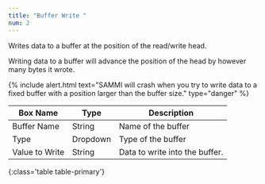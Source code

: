 ```yaml
---
title: "Buffer Write "
num: 2
---
```


Writes data to a buffer at the position of the read/write head.

Writing data to a buffer will advance the position of the head by however many bytes it wrote.

{% include alert.html text="SAMMI will crash when you try to write data to a fixed buffer with a position larger than the buffer size." type="danger" %}

| Box Name | Type | Description |
|-------|--------|--------
|Buffer Name	|String	| Name of the buffer
|Type	|Dropdown	| Type of the buffer
|Value to Write	|String	| Data to write into the buffer.
{:class='table table-primary'}









